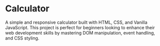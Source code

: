 # Calculator
A simple and responsive calculator built with HTML, CSS, and Vanilla JavaScript. This project is perfect for beginners looking to enhance their web development skills by mastering DOM manipulation, event handling, and CSS styling.
